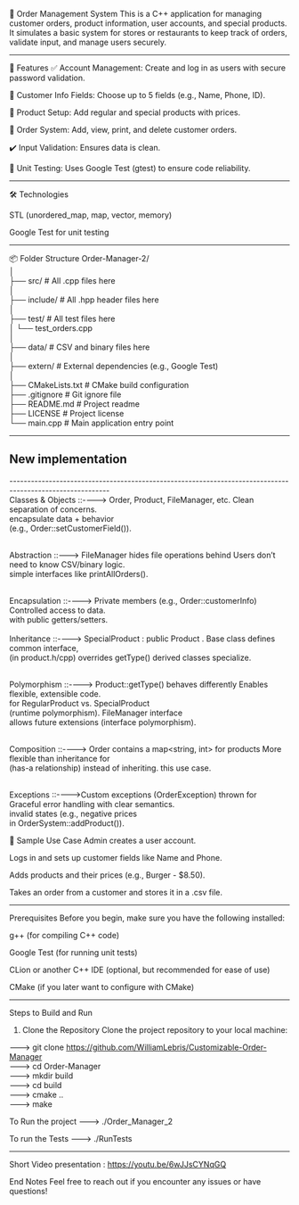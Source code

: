 🧾 Order Management System
This is a C++  application for managing customer orders, product information, user accounts, and special products. It simulates a basic system for stores or restaurants to keep track of orders, validate input, and manage users securely.


**************************************************************************************
📁 Features
✅ Account Management: Create and log in as users with secure password validation.

🧍 Customer Info Fields: Choose up to 5 fields (e.g., Name, Phone, ID).

🛒 Product Setup: Add regular and special products with prices.

🧾 Order System: Add, view, print, and delete customer orders.

✔️ Input Validation: Ensures data is clean.

🔎 Unit Testing: Uses Google Test (gtest) to ensure code reliability.
***************************************************************************



🛠️ Technologies

STL (unordered_map, map, vector, memory)

Google Test for unit testing
****************************************************************** 


📦 Folder Structure
Order-Manager-2/ <br>
│<br>
├── src/                      # All .cpp files here<br>
│<br>
├── include/                  # All .hpp header files here<br>
│<br>
├── test/                     # All test files here<br>
│   └── test_orders.cpp<br>
│<br>
├── data/                     # CSV and binary files here<br>
│<br>
├── extern/                   # External dependencies (e.g., Google Test)<br>
│<br>
├── CMakeLists.txt            # CMake build configuration<br>
├── .gitignore                # Git ignore file<br>
├── README.md                 # Project readme<br>
├── LICENSE                   # Project license<br>
└── main.cpp                  # Main application entry point<br>
*************************************************************************



## New implementation <br>
----------------------------------------------------------------------------------------------------------<br>
Classes & Objects ::---->	            Order, Product, FileManager, etc.  	          Clean separation of concerns.<br>
                                    encapsulate data + behavior<br>
                                 (e.g., Order::setCustomerField()).<br>
<br>

Abstraction	  ::--->                 FileManager hides file operations behind   	  Users don’t need to know CSV/binary logic. <br>
                                 simple interfaces like printAllOrders().<br>
<br>

Encapsulation	   ::---->           Private members (e.g., Order::customerInfo) 	  Controlled access to data.<br>
                                 with public getters/setters.<br>
<br>
Inheritance	           ::---->         SpecialProduct : public Product .	          Base class defines common interface,<br>
                              (in product.h/cpp) overrides getType()             derived classes specialize.<br>

<br>
Polymorphism	      ::---->     Product::getType() behaves differently  	          Enables flexible, extensible code.<br>
                           for RegularProduct vs. SpecialProduct<br>
                           (runtime polymorphism). FileManager interface<br>
                           allows future extensions (interface polymorphism).<br>
<br>

Composition	            ::---->   Order contains a map<string, int> for products	  More flexible than inheritance for <br>
                              (has-a relationship) instead of inheriting.           this use case.<br>
<br>

Exceptions	                ::---->Custom exceptions (OrderException) thrown for     	Graceful error handling with clear semantics.<br>
                                 invalid states (e.g., negative prices <br>
                                    in OrderSystem::addProduct()).   <br>

🧠 Sample Use Case
Admin creates a user account.

Logs in and sets up customer fields like Name and Phone.

Adds products and their prices (e.g., Burger - $8.50).

Takes an order from a customer and stores it in a .csv file.
******************************************************************************



Prerequisites
Before you begin, make sure you have the following installed:

g++ (for compiling C++ code)

Google Test (for running unit tests)

CLion or another C++ IDE (optional, but recommended for ease of use)

CMake (if you later want to configure with CMake)
*************************************************************************


Steps to Build and Run
1. Clone the Repository
   Clone the project repository to your local machine:

--->      git clone https://github.com/WilliamLebris/Customizable-Order-Manager <br>
--->      cd Order-Manager <br>
--->      mkdir build <br>
--->      cd build <br>
--->      cmake .. <br>
--->      make <br>

To Run the project 
--->      ./Order_Manager_2 <br>

To run the Tests
--->      ./RunTests <br>

*************************************************************************


Short Video presentation : https://youtu.be/6wJJsCYNqGQ

End Notes
Feel free to reach out if you encounter any issues or have questions!









